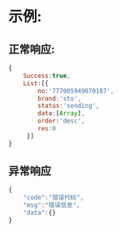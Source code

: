 
示例:
=
正常响应:
-

```javascript
{
    Success:true,
    List:[{
        no:'777005949070187',
        brand:'sto',
        status:'sending',
        data:[Array],
        order:'desc',
        res:0
     }]
}
```
异常响应
-
```javascript
{
    "code":"错误代码",
    "msg":"错误信息",
    "data":{}
}
```
